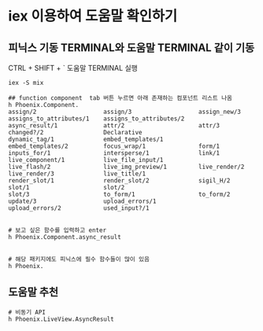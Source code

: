 iex 이용하여 도움말 확인하기
======================

피닉스 기동 TERMINAL와 도움말 TERMINAL 같이 기동
------------------------
CTRL + SHIFT + \`  도움말 TERMINAL 실행
```
iex -S mix

## function component  tab 버튼 누르면 아래 존재하는 컴포넌트 리스트 나옴
h Phoenix.Component.
assign/2                   assign/3                   assign_new/3               assigns_to_attributes/1    assigns_to_attributes/2
async_result/1             attr/2                     attr/3                     changed?/2                 Declarative
dynamic_tag/1              embed_templates/1          embed_templates/2          focus_wrap/1               form/1
inputs_for/1               intersperse/1              link/1                     live_component/1           live_file_input/1
live_flash/2               live_img_preview/1         live_render/2              live_render/3              live_title/1
render_slot/1              render_slot/2              sigil_H/2                  slot/1                     slot/2
slot/3                     to_form/1                  to_form/2                  update/3                   upload_errors/1
upload_errors/2            used_input?/1


# 보고 싶은 함수를 입력하고 enter
h Phoenix.Component.async_result 


# 해당 패키지에도 피닉스에 필수 함수들이 많이 있음
h Phoenix.
```



도움말 추천
--------------------------------------
```
# 비동기 API
h Phoenix.LiveView.AsyncResult  
```
